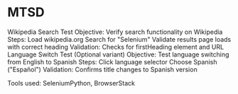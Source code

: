 # MTSD
Wikipedia Search Test
Objective: Verify search functionality on Wikipedia
Steps:
Load wikipedia.org
Search for "Selenium"
Validate results page loads with correct heading
Validation: Checks for firstHeading element and URL
Language Switch Test (Optional variant)
Objective: Test language switching from English to Spanish
Steps:
Click language selector
Choose Spanish ("Español")
Validation: Confirms title changes to Spanish version

Tools used: SeleniumPython, BrowserStack
